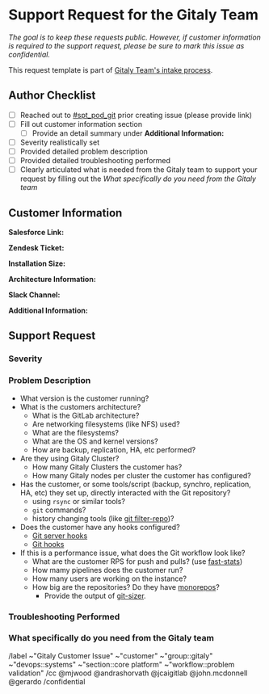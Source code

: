 # Support Request for the Gitaly Team

<!--

The goal of this template is to create a consistent experience for customer support requests from the Gitaly Team. Due to the size of the team and ambitious amount of work we try to complete, it helps us tremendously to have a common issue format for requests that can be prioritized appropriately. It also helps keep a record of issues experienced that can benefit other teams in the future.

As we collaborate on resolution of this issue, the Gitaly team will attempt to utilize this as a single source of truth.

-->

_The goal is to keep these requests public. However, if customer information is required to the support request, please be sure to mark this issue as confidential._

This request template is part of [Gitaly Team's intake process](https://about.gitlab.com/handbook/engineering/development/enablement/systems/gitaly/#how-to-contact-the-team).


## Author Checklist

- [ ] Reached out to [#spt_pod_git](https://gitlab.enterprise.slack.com/archives/C04D5FUADAM) prior creating issue (please provide link)
- [ ] Fill out customer information section
    - [ ] Provide an detail summary under **Additional Information:**
- [ ] Severity realistically set
- [ ] Provided detailed problem description
- [ ] Provided detailed troubleshooting performed
- [ ] Clearly articulated what is needed from the Gitaly team to support your request by filling out the _What specifically do you need from the Gitaly team_

## Customer Information

**Salesforce Link:**

**Zendesk Ticket:**

**Installation Size:**

**Architecture Information:**
<!-- Please include cloud hosting provider if available, links to architecture documents, etc... -->
**Slack Channel:**
<!-- Please include the general slack channel, the slack channel for the incident, etc... -->
**Additional Information:**
<!-- Links to executive summary, customer calls, etc... Anything that helps provide context for the team -->

## Support Request

### Severity

<!-- Please be as realistic as possible here. We are sensitive to the fact that customers are frustrated when things aren't working, but realistically we cannot treat everything as a Severity 1 emergency.

For a good rule of thumb, please refer to the bug prioritization framework located in the handbook here: 
<https://about.gitlab.com/handbook/engineering/infrastructure/engineering-productivity/issue-triage/#severity>

For S1 or S2 issues, please follow https://about.gitlab.com/handbook/engineering/development/enablement/systems/gitaly/#urgent-issues-and-outages .
-->

### Problem Description

<!-- Please describe the problem in as much detail as possible. Feel free to include log outputs, screenshots, or anything else that could help the team understand what is happening. -->

- What version is the customer running?
- What is the customers architecture?
    - What is the GitLab architecture?
    - Are networking filesystems (like NFS) used?
    - What are the filesystems?
    - What are the OS and kernel versions?
    - How are backup, replication, HA, etc performed?
- Are they using Gitaly Cluster?
    - How many Gitaly Clusters the customer has?
    - How many Gitaly nodes per cluster the customer has configured?
- Has the customer, or some tools/script (backup, synchro, replication, HA, etc) they set up, directly interacted with the Git repository? 
    - using `rsync` or similar tools?
    - `git` commands?
    - history changing tools (like [git filter-repo](https://github.com/newren/git-filter-repo))?
- Does the customer have any hooks configured?
    - [Git server hooks](https://docs.gitlab.com/ee/administration/server_hooks.html) 
    - [Git hooks](https://git-scm.com/book/en/v2/Customizing-Git-Git-Hooks)
- If this is a performance issue, what does the Git workflow look like?
    - What are the customer RPS for push and pulls? (use [fast-stats](https://gitlab.com/gitlab-com/support/toolbox/fast-stats))
    - How mamy pipelines does the customer run?
    - How many users are working on the instance?
    - How big are the repositories? Do they have [monorepos](https://docs.gitlab.com/ee/user/project/repository/monorepos/)?
        - Provide the output of [git-sizer](https://github.com/github/git-sizer). 

### Troubleshooting Performed

<!-- Please include any initial troubleshooting performed by the customer support or professional services teams -->

### What specifically do you need from the Gitaly team

<!-- Please include specifics such as - architecture review, meeting attendance, product management involvement, etc... -->


/label ~"Gitaly Customer Issue" ~"customer" ~"group::gitaly" ~"devops::systems" ~"section::core platform" ~"workflow::problem validation"
/cc @mjwood @andrashorvath @jcaigitlab @john.mcdonnell @gerardo
/confidential
